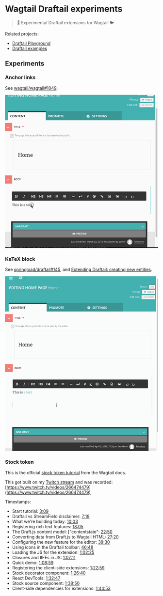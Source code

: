 # Wagtail Draftail experiments

> 🚧 Experimental Draftail extensions for Wagtail 🐦

Related projects:

* [Draftail Playground](https://github.com/thibaudcolas/draftail-playground)
* [Draftail examples](https://springload.github.io/draftail/examples/)

## Experiments

### Anchor links

See [wagtail/wagtail#1049](https://github.com/wagtail/wagtail/issues/1049#issuecomment-375815036).

[![GIF of the anchor implementation](.github/wagtail_draftail_anchors.gif)](https://github.com/wagtail/wagtail/issues/1049#issuecomment-375815036)

### KaTeX block

See [springload/draftail#145](https://github.com/springload/draftail/issues/145), and [Extending Draftail: creating new entities](http://docs.wagtail.io/en/v2.0/advanced_topics/customisation/extending_draftail.html#creating-new-entities).

![GIF of the implementation](.github/wagtail_draftail_katex.gif)

### Stock token

This is the official [stock token tutorial](http://docs.wagtail.io/en/v2.1/advanced_topics/customisation/extending_draftail.html#creating-new-entities) from the Wagtail docs.

This got built on my [Twitch stream](https://www.twitch.tv/thibaudcolas) and was recorded: [https://www.twitch.tv/videos/266474479](https://www.twitch.tv/videos/266474479)

Timestamps:

* Start tutorial: [3:09](https://www.twitch.tv/videos/266474479?t=00h03m09s)
* Draftail vs StreamField disclaimer: [7:18](https://www.twitch.tv/videos/266474479?t=00h07m18s)
* What we're building today: [10:03](https://www.twitch.tv/videos/266474479?t=00h10m03s)
* Registering rich text features: [18:05](https://www.twitch.tv/videos/266474479?t=00h18m05s)
* The Draft.js content model: ["contentstate": [22:50](https://www.twitch.tv/videos/266474479?t=00h22m50s)
* Converting data from Draft.js to Wagtail HTML: [27:20](https://www.twitch.tv/videos/266474479?t=00h27m20s)
* Configuring the new feature for the editor: [38:30](https://www.twitch.tv/videos/266474479?t=00h38m30s)
* Using icons in the Draftail toolbar: [46:48](https://www.twitch.tv/videos/266474479?t=00h46m48s)
* Loading the JS for the extension: [1:02:25](https://www.twitch.tv/videos/266474479?t=01h02m25s)
* Closures and IIFEs in JS: [1:07:11](https://www.twitch.tv/videos/266474479?t=01h07m11s)
* Quick demo: [1:08:59](https://www.twitch.tv/videos/266474479?t=01h08m59s)
* Registering the client-side extensions: [1:22:59](https://www.twitch.tv/videos/266474479?t=01h22m59s)
* Stock decorator component: [1:26:40](https://www.twitch.tv/videos/266474479?t=01h26m40s)
* React DevTools: [1:32:47](https://www.twitch.tv/videos/266474479?t=01h32m47s)
* Stock source component: [1:38:50](https://www.twitch.tv/videos/266474479?t=01h38m50s)
* Client-side dependencies for extensions: [1:44:53](https://www.twitch.tv/videos/266474479?t=01h44m53s)
